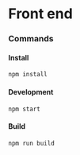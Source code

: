 # Front end

### Commands

#### Install
`npm install`

#### Development
`npm start`

#### Build
`npm run build`